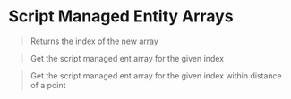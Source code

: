 # Script Managed Entity Arrays

> Returns the index of the new array

> Get the script managed ent array for the given index

> Get the script managed ent array for the given index within distance
> of a point
